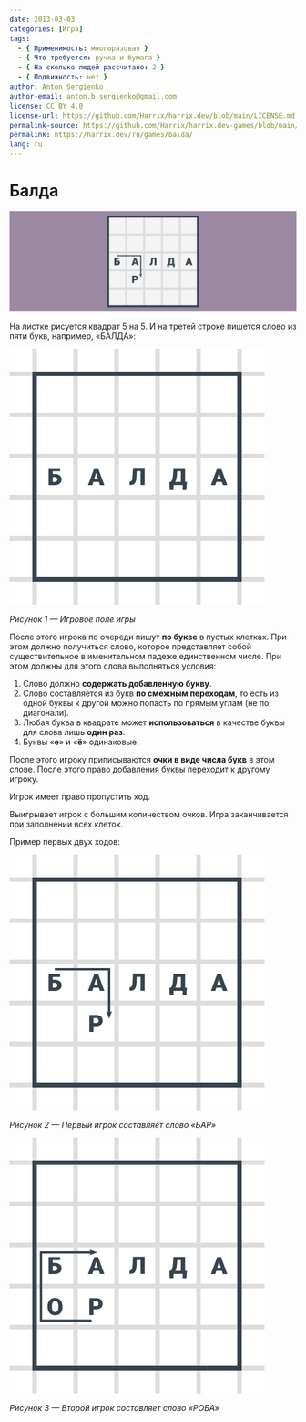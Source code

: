 ```yaml
---
date: 2013-03-03
categories: [Игра]
tags:
  - { Применимость: многоразовая }
  - { Что требуется: ручка и бумага }
  - { На сколько людей рассчитано: 2 }
  - { Подвижность: нет }
author: Anton Sergienko
author-email: anton.b.sergienko@gmail.com
license: CC BY 4.0
license-url: https://github.com/Harrix/harrix.dev/blob/main/LICENSE.md
permalink-source: https://github.com/Harrix/harrix.dev-games/blob/main/balda/balda.md
permalink: https://harrix.dev/ru/games/balda/
lang: ru
---
```


# Балда

![Featured image](featured-image.svg)

На листке рисуется квадрат 5 на 5. И на третей строке пишется слово из пяти букв, например, «БАЛДА»:

![Игровое поле игры](img/playing-field.svg)

_Рисунок 1 — Игровое поле игры_

После этого игрока по очереди пишут **по букве** в пустых клетках. При этом должно получиться слово, которое представляет собой существительное в именительном падеже единственном числе. При этом должны для этого слова выполняться условия:

1. Слово должно **содержать добавленную букву**.
2. Слово составляется из букв **по смежным переходам**, то есть из одной буквы к другой можно попасть по прямым углам (не по диагонали).
3. Любая буква в квадрате может **использоваться** в качестве буквы для слова лишь **один раз**.
4. Буквы «**е**» и «**ё**» одинаковые.

После этого игроку приписываются **очки в виде числа букв** в этом слове. После этого право добавления буквы переходит к другому игроку.

Игрок имеет право пропустить ход.

Выигрывает игрок с большим количеством очков. Игра заканчивается при заполнении всех клеток.

Пример первых двух ходов:

![Первый игрок составляет слово «БАР»](img/play_01.svg)

_Рисунок 2 — Первый игрок составляет слово «БАР»_

![Второй игрок составляет слово «РОБА»](img/play_02.svg)

_Рисунок 3 — Второй игрок составляет слово «РОБА»_
